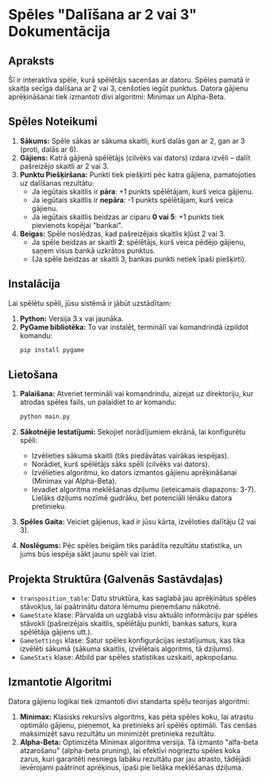 # **Spēles "Dalīšana ar 2 vai 3" Dokumentācija**

## Apraksts

Šī ir interaktīva spēle, kurā spēlētājs sacenšas ar datoru. Spēles pamatā ir skaitļa secīga dalīšana ar 2 vai 3, cenšoties iegūt punktus. Datora gājienu aprēķināšanai tiek izmantoti divi algoritmi: Minimax un Alpha-Beta.

## Spēles Noteikumi

1.  **Sākums:** Spēle sākas ar sākuma skaitli, kurš dalās gan ar 2, gan ar 3 (proti, dalās ar 6).
2.  **Gājiens:** Katrā gājienā spēlētājs (cilvēks vai dators) izdara izvēli – dalīt pašreizējo skaitli ar 2 vai 3.
3.  **Punktu Piešķiršana:** Punkti tiek piešķirti pēc katra gājiena, pamatojoties uz dalīšanas rezultātu:
    *   Ja iegūtais skaitlis ir **pāra**: +1 punkts spēlētājam, kurš veica gājienu.
    *   Ja iegūtais skaitlis ir **nepāra**: -1 punkts spēlētājam, kurš veica gājienu.
    *   Ja iegūtais skaitlis beidzas ar ciparu **0 vai 5**: +1 punkts tiek pievienots kopējai "bankai".
4.  **Beigas:** Spēle noslēdzas, kad pašreizējais skaitlis kļūst 2 vai 3.
    *   Ja spēle beidzas ar skaitli **2**: spēlētājs, kurš veica pēdējo gājienu, saņem visus bankā uzkrātos punktus.
    *   (Ja spēle beidzas ar skaitli 3, bankas punkti netiek īpaši piešķirti).

## Instalācija

Lai spēlētu spēli, jūsu sistēmā ir jābūt uzstādītam:

1.  **Python:** Versija 3.x vai jaunāka.
2.  **PyGame bibliotēka:** To var instalēt, terminālī vai komandrindā izpildot komandu:
    ```bash
    pip install pygame
    ```

## Lietošana

1.  **Palaišana:** Atveriet termināli vai komandrindu, aizejat uz direktoriju, kur atrodas spēles fails, un palaidiet to ar komandu:
    ```bash
    python main.py
    ```

2.  **Sākotnējie Iestatījumi:** Sekojiet norādījumiem ekrānā, lai konfigurētu spēli:
    *   Izvēlieties sākuma skaitli (tiks piedāvātas vairākas iespējas).
    *   Norādiet, kurš spēlētājs sāks spēli (cilvēks vai dators).
    *   Izvēlieties algoritmu, ko dators izmantos gājienu aprēķināšanai (Minimax vai Alpha-Beta).
    *   Ievadiet algoritma meklēšanas dziļumu (ieteicamais diapazons: 3-7). Lielāks dziļums nozīmē gudrāku, bet potenciāli lēnāku datora pretinieku.

3.  **Spēles Gaita:** Veiciet gājienus, kad ir jūsu kārta, izvēloties dalītāju (2 vai 3).

4.  **Noslēgums:** Pēc spēles beigām tiks parādīta rezultātu statistika, un jums būs iespēja sākt jaunu spēli vai iziet.

## Projekta Struktūra (Galvenās Sastāvdaļas)

*   `transposition_table`: Datu struktūra, kas saglabā jau aprēķinātus spēles stāvokļus, lai paātrinātu datora lēmumu pieņemšanu nākotnē.
*   `GameState` klase: Pārvalda un uzglabā visu aktuālo informāciju par spēles stāvokli (pašreizējais skaitlis, spēlētāju punkti, bankas saturs, kura spēlētāja gājiens utt.).
*   `GameSettings` klase: Satur spēles konfigurācijas iestatījumus, kas tika izvēlēti sākumā (sākuma skaitlis, izvēlētais algoritms, tā dziļums).
*   `GameStats` klase: Atbild par spēles statistikas uzskaiti, apkopošanu.

## Izmantotie Algoritmi

Datora gājienu loģikai tiek izmantoti divi standarta spēļu teorijas algoritmi:

1.  **Minimax:** Klasisks rekursīvs algoritms, kas pēta spēles koku, lai atrastu optimālo gājienu, pieņemot, ka pretinieks arī spēlēs optimāli. Tas cenšas maksimizēt savu rezultātu un minimizēt pretinieka rezultātu.
2.  **Alpha-Beta:** Optimizēta Minimax algoritma versija. Tā izmanto "alfa-beta atzarošanu" (alpha-beta pruning), lai efektīvi nogrieztu spēles koka zarus, kuri garantēti nesniegs labāku rezultātu par jau atrasto, tādējādi ievērojami paātrinot aprēķinus, īpaši pie lielāka meklēšanas dziļuma.
